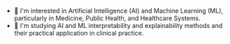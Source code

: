 - 👀 I'm interested in Artificial Intelligence (AI) and Machine Learning (ML), particularly in Medicine, Public Health, and Healthcare Systems.
- 🌱 I'm studying AI and ML interpretability and explainability methods and their practical application in clinical practice.
<!---
ASorayaie/ASorayaie is a ✨ special ✨ repository because its `README.md` (this file) appears on your GitHub profile.
You can click the Preview link to take a look at your changes.
--->
